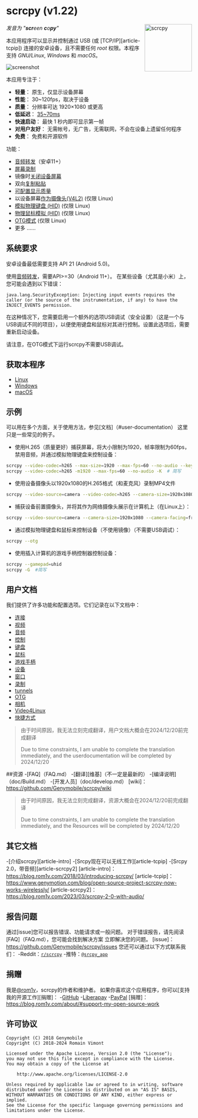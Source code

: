 [f4c7044]: https://github.com/Genymobile/scrcpy/blob/f4c7044b46ae28eb64cb5e1a15c9649a44023c70/README.md

# scrcpy (v1.22)

<img src="data/icon.svg" width="128" height="128" alt="scrcpy" align="right" />

_发音为 "**scr**een **c**o**py**"_

本应用程序可以显示并控制通过 USB (或 [TCP/IP][article-tcpip]) 连接的安卓设备，且不需要任何 _root_ 权限。本程序支持 _GNU/Linux_, _Windows_ 和 _macOS_。

![screenshot](assets/screenshot-debian-600.jpg)

本应用专注于：

 - **轻量**： 原生，仅显示设备屏幕
 - **性能**： 30~120fps，取决于设备
 - **质量**： 分辨率可达 1920×1080 或更高
 - **低延迟**： [35~70ms][lowlatency]
 - **快速启动**： 最快 1 秒内即可显示第一帧
 - **对用户友好**： 无需帐号，无广告，无需联网，不会在设备上遗留任何程序
 - **免费**： 免费和开源软件

[lowlatency]: https://github.com/Genymobile/scrcpy/pull/646

功能：
 - [音频转发](doc/audio.md)（安卓11+）
 - [屏幕录制](#屏幕录制)
 - 镜像时[关闭设备屏幕](#关闭设备屏幕)
 - 双向[复制粘贴](#复制粘贴)
 - [可配置显示质量](#采集设置)
 - 以设备屏幕[作为摄像头(V4L2)](#v4l2loopback) (仅限 Linux)
 - [模拟物理键盘 (HID)](#物理键盘模拟-hid) (仅限 Linux)
 - [物理鼠标模拟 (HID)](#物理鼠标模拟-hid) (仅限 Linux)
 - [OTG模式](#otg) (仅限 Linux)
 - 更多 ……

## 系统要求

安卓设备最低需要支持 API 21 (Android 5.0)。

使用[音频转发]()，需要API>=30（Android 11+）。
在某些设备（尤其是小米）上，您可能会遇到以下错误：
```
java.lang.SecurityException: Injecting input events requires the caller (or the source of the instrumentation, if any) to have the INJECT_EVENTS permission.
```
在这种情况下，您需要启用一个额外的选项USB调试（安全设置）（这是一个与USB调试不同的项目），以便使用键盘和鼠标对其进行控制。设置此选项后，需要重新启动设备。

请注意，在OTG模式下运行scrcpy不需要USB调试。

## 获取本程序

 - [Linux](doc/linux.md)
 - [Windows](doc/windows.md)
 - [macOS](doc/macos.md)

## 示例

可以用在多个方面，关于使用方法，参见[文档]（#user-documentation）
这里只是一些常见的例子。

- 使用H.265（质量更好）捕获屏幕，将大小限制为1920，帧率限制为60fps，禁用音频，并通过模拟物理键盘来控制设备：
```bash
scrcpy --video-codec=h265 --max-size=1920 --max-fps=60 --no-audio --keyboard=uhid
scrcpy --video-codec=h265 -m1920 --max-fps=60 --no-audio -K  # 简写
```
- 使用设备摄像头以1920x1080的H.265格式（和麦克风）录制MP4文件
```bash
scrcpy --video-source=camera --video-codec=h265 --camera-size=1920x1080 --record=file.mp4
```
- 捕获设备前置摄像头，并将其作为网络摄像头展示在计算机上（在Linux上）：
```bash
scrcpy --video-source=camera --camera-size=1920x1080 --camera-facing=front --v4l2-sink=/dev/video2 --no-playback
```
- 通过模拟物理键盘和鼠标来控制设备（不使用镜像）（不需要USB调试）：
```bash
scrcpy --otg
```
- 使用插入计算机的游戏手柄控制器控制设备：
```bash
scrcpy --gamepad=uhid
scrcpy -G  #简写
```
## 用户文档
我们提供了许多功能和配置选项。它们记录在以下文档中：
- [连接](doc/connection.md)
- [视频](doc/video.md)
- [音频](doc/audio.md)
- [控制](doc/control.md)
- [键盘](doc/keyboard.md)
- [鼠标](doc/mouse.md)
- [游戏手柄](doc/gamepad.md)
- [设备](doc/device.cuankou)
- [窗口](doc/window.md)
- [录制](doc/recording.md)
- [tunnels](doc/tunnels.md)
- [OTG](doc/otg.md)
- [相机](doc/camera.md)
- [Video4Linux](doc/v4l2.md)
- [快捷方式](doc/shortcuts.md)

> 由于时间原因，我无法立刻完成翻译，用户文档大概会在2024/12/20前完成翻译
>
> Due to time constraints, I am unable to complete the translation immediately, and the userdocumentation will be completed by 2024/12/20

##资源
-[FAQ]（FAQ.md）
-[翻译][维基]（不一定是最新的）
-[编译说明]（doc/Build.md）
-[开发人员]（doc/develop.md）
[wiki]：https://github.com/Genymobile/scrcpy/wiki

> 由于时间原因，我无法立刻完成翻译，资源大概会在2024/12/20前完成翻译
>
> Due to time constraints, I am unable to complete the translation immediately, and the Resources will be completed by 2024/12/20

## 其它文档
-[介绍scrcpy][article-intro]
-[Srcpy现在可以无线工作][article-tcpip]
-[Srcpy 2.0，带音频][article-scrcpy2]
[article-intro]：https://blog.rom1v.com/2018/03/introducing-scrcpy/
[article-tcpip]：https://www.genymotion.com/blog/open-source-project-scrcpy-now-works-wirelessly/
[article-scrcpy2]：https://blog.rom1v.com/2023/03/scrcpy-2-0-with-audio/

## 报告问题
通过[issue]您可以报告错误、功能请求或一般问题。
对于错误报告，请先阅读[FAQ]（FAQ.md），您可能会找到解决方案
立即解决您的问题。
[issue]：https://github.com/Genymobile/scrcpy/issues
您还可以通过以下方式联系我们：
-Reddit：[`r/scrcpy`](https://www.reddit.com/r/scrcpy)
-推特：[`@srcpy_app`](https://twitter.com/scrcpy_app)

## 捐赠
我是[@rom1v](https://github.com/rom1v)，scrcpy的作者和维护者。
如果你喜欢这个应用程序，你可以[支持我的开源工作][捐赠]：
-[GitHub](https://github.com/sponsors/rom1v)
-[Liberapay](https://liberapay.com/rom1v/)
-[PayPal](https://paypal.me/rom2v)
[捐赠]：https://blog.rom1v.com/about/#support-my-open-source-work

## 许可协议

    Copyright (C) 2018 Genymobile
    Copyright (C) 2018-2024 Romain Vimont

    Licensed under the Apache License, Version 2.0 (the "License");
    you may not use this file except in compliance with the License.
    You may obtain a copy of the License at

        http://www.apache.org/licenses/LICENSE-2.0

    Unless required by applicable law or agreed to in writing, software
    distributed under the License is distributed on an "AS IS" BASIS,
    WITHOUT WARRANTIES OR CONDITIONS OF ANY KIND, either express or implied.
    See the License for the specific language governing permissions and
    limitations under the License.
